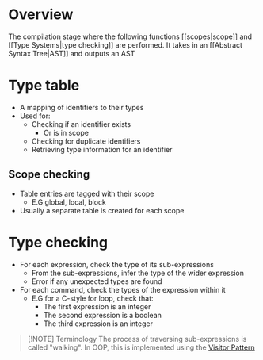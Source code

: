 # Overview
The compilation stage where the following functions [[scopes|scope]] and [[Type Systems|type checking]] are performed. It takes in an [[Abstract Syntax Tree|AST]] and outputs an AST

# Type table
- A mapping of identifiers to their types
- Used for:
	- Checking if an identifier exists
		- Or is in scope
	- Checking for duplicate identifiers
	- Retrieving type information for an identifier

## Scope checking
- Table entries are tagged with their scope
	- E.G global, local, block
- Usually a separate table is created for each scope

# Type checking
- For each expression, check the type of its sub-expressions
	- From the sub-expressions, infer the type of the wider expression
	- Error if any unexpected types are found
- For each command, check the types of the expression within it
	- E.G for a C-style for loop, check that:
		- The first expression is an integer
		- The second expression is a boolean
		- The third expression is an integer

> [!NOTE] Terminology
> The process of traversing sub-expressions is called "walking". In OOP, this is implemented using the [Visitor Pattern](https://refactoring.guru/design-patterns/visitor)

